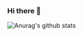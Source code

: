 ### Hi there 👋

<!--
**NithinEiswar/NithinEiswar** is a ✨ _special_ ✨ repository because its `README.md` (this file) appears on your GitHub profile.

Here are some ideas to get you started:

- 🔭 I’m currently working on : Endsems
- 🌱 I’m currently learning : Deep Learning
- 👯 I’m looking to collaborate on:
- 🤔 I’m looking for help with ...
- 💬 Ask me about: Internet of Things, Data Science and Image Processing
- 📫 How to reach me: Drop a mail to nit141100@gmail.com
- 😄 Pronouns: ...
- ⚡ Fun fact: ...
-->

![Anurag's github stats](https://github-readme-stats.vercel.app/api?username=NithinEiswar&title_color=fff&icon_color=79ff97&text_color=9f9f9f&bg_color=151515&hide=["prs","stars","issues"]&show_icons=true)
